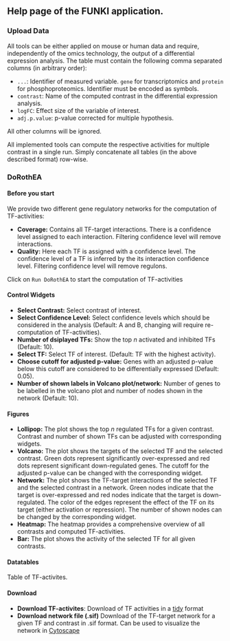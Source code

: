 ## Help page of the FUNKI application.
### Upload Data
All tools can be either applied on mouse or human data and require, independently of the omics technology, the output of a differential expression analysis. The table must contain the following comma separated columns (in arbitrary order): 
 
* `...`: Identifier of measured variable. `gene` for transcriptomics and `protein` for phosphoproteomics. Identifier must be encoded as symbols.
* `contrast`: Name of the computed contrast in the differential expression analysis.
* `logFC`: Effect size of the variable of interest.
* `adj.p.value`: p-value corrected for multiple hypothesis.

All other columns will be ignored.

All implemented tools can compute the respective activities for multiple contrast in a single run. Simply concatenate all tables (in the above described format) row-wise.

### DoRothEA
#### Before you start
We provide two different gene regulatory networks for the computation of TF-activities:

* **Coverage:** Contains all TF-target interactions. There is a confidence level assigned to each interaction. Filtering confidence level will remove interactions.
* **Quality:** Here each TF is assigned with a confidence level. The confidence level of a TF is inferred by the its interaction confidence level. Filtering confidence level will remove regulons.

Click on `Run DoRothEA` to start the computation of TF-activities

#### Control Widgets

* **Select Contrast:** Select contrast of interest.
* **Select Confidence Level:** Select confidence levels which should be considered in the analysis (Default: A and B, changing will require re-computation of TF-activities). 
* **Number of dsiplayed TFs:** Show the top *n* activated and inhibited TFs (Default: 10).
* **Select TF:** Select TF of interest. (Default: TF with the highest activity).
* **Choose cutoff for adjusted p-value:** Genes with an adjusted p-value below this cutoff are considered to be differentially expressed (Default: 0.05).
* **Number of shown labels in Volcano plot/network:** Number of genes to be labelled in the volcano plot and number of nodes shown in the network (Default: 10).

#### Figures
* **Lollipop:** The plot shows the top *n* regulated TFs for a given contrast. Contrast and number of shown TFs can be adjusted with corresponding widgets.
* **Volcano:** The plot shows the targets of the selected TF and the selected contrast. Green dots represent significantly over-expressed and red dots represent significant down-regulated genes. The cutoff for the adjusted p-value can be changed with the corresponding widget.
* **Network:** The plot shows the TF-target interactions of the selected TF and the selected contrast in a network. Green nodes indicate that the target is over-expressed and red nodes indicate that the target is down-regulated. The color of the edges represent the effect of the TF on its target (either activation or repression). The number of shown nodes can be changed by the corresponding widget.
* **Heatmap:** The heatmap provides a comprehensive overview of all contrasts and computed TF-activities.
* **Bar:** The plot shows the activity of the selected TF for all given contrasts.

#### Datatables
Table of TF-activites.

#### Download
* **Download TF-activites**: Download of TF activities in a [tidy](https://r4ds.had.co.nz/tidy-data.html) format
* **Download network file (.sif)** Download of the TF-target network for a given TF and contrast in .sif format. Can be used to visualize the network in [Cytoscape](https://cytoscape.org)
